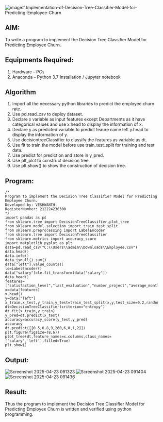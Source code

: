 ![image](https://github.com/user-attachments/assets/2ca8a5dc-eb01-4f0b-9ecd-4ca780ec2e21)# Implementation-of-Decision-Tree-Classifier-Model-for-Predicting-Employee-Churn

## AIM:
To write a program to implement the Decision Tree Classifier Model for Predicting Employee Churn.

## Equipments Required:
1. Hardware – PCs
2. Anaconda – Python 3.7 Installation / Jupyter notebook

## Algorithm
1. Import all the necessary python libraries to predict the employee churn rate.
2. Use pd.read_csv to deploy dataset. 
3. Declare x variable as input features except Departments as it have categorical values and use x.head to display the information of x.
4. Declare y as predicted variable to predict feaure name left y.head to display the information of y.
5. Use decisiontreeClassifier to classify the features as variable as dt.
6. Use fit to train the model before use train_test_split for training and test data.
7. Use predict for prediction and store in y_pred.
8. Use plt_plot to construct decision tree.
9. Use plt.show() to show the construction of decision tree.

## Program:
```
/*
Program to implement the Decision Tree Classifier Model for Predicting Employee Churn.
Developed by: VESHWANTH.
RegisterNumber: 212224230300
*/
import pandas as pd
from sklearn.tree import DecisionTreeClassifier,plot_tree
from sklearn.model_selection import train_test_split
from sklearn.preprocessing import LabelEncoder
from sklearn.tree import DecisionTreeClassifier
from sklearn.metrics import accuracy_score
import matplotlib.pyplot as plt
data=pd.read_csv("C:\\Users\\admin\\Downloads\\Employee.csv")
data.head()
data.info()
data.isnull().sum()
data["left"].value_counts()
le=LabelEncoder()
data["salary"]=le.fit_transform(data["salary"])
data.head()
features=["satisfaction_level","last_evaluation","number_project","average_montly_hours","time_spend_company","Work_accident","promotion_last_5years","salary"]
x=data[features]
x.head()
y=data["left"]
x_train,x_test,y_train,y_test=train_test_split(x,y,test_size=0.2,random_state=100)
dt=DecisionTreeClassifier(criterion="entropy")
dt.fit(x_train,y_train)
y_pred=dt.predict(x_test)
accuracy=accuracy_score(y_test,y_pred)
accuracy
dt.predict([[0.5,0.8,9,260,6,0,1,2]])
plt.figure(figsize=(8,6))
plot_tree(dt,feature_names=x.columns,class_names=['salary','left'],filled=True)
plt.show()
```

## Output:
![Screenshot 2025-04-23 091323](https://github.com/user-attachments/assets/f8add760-3a29-4714-b02d-b084af005354)
![Screenshot 2025-04-23 091404](https://github.com/user-attachments/assets/4459f586-53e6-4fd6-ba70-15a4db1ce6c6)
![Screenshot 2025-04-23 091436](https://github.com/user-attachments/assets/123c87bc-ebdc-4c0e-93c7-928ca8024a42)


## Result:
Thus the program to implement the  Decision Tree Classifier Model for Predicting Employee Churn is written and verified using python programming.
